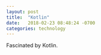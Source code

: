 ```yaml
---
layout: post
title:  "Kotlin"
date:   2018-02-23 08:48:24 -0700
categories: technology
---
```


Fascinated by Kotlin.